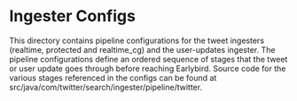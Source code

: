 # Ingester Configs

This directory contains pipeline configurations for the tweet ingesters (realtime, protected and realtime_cg) and the user-updates ingester. The pipeline configurations define an ordered sequence of stages that the tweet or user update goes through before reaching Earlybird. Source code for the various stages referenced in the configs can be found at src/java/com/twitter/search/ingester/pipeline/twitter.
